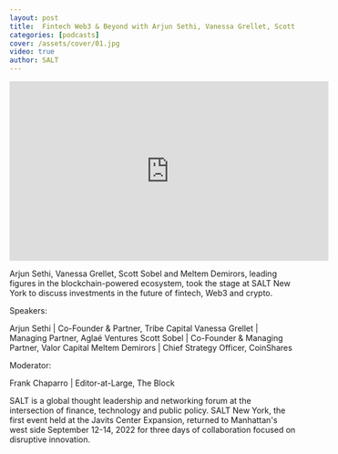 ```yaml
---
layout: post
title:  Fintech Web3 & Beyond with Arjun Sethi, Vanessa Grellet, Scott Sobel & Meltem Demirors | 𝗦𝗔𝗟𝗧𝗡𝗬
categories: [podcasts]
cover: /assets/cover/01.jpg
video: true
author: SALT
---
```


<iframe width="560" height="315" src="https://www.youtube.com/embed/WMOcux6Gp24?si=9kiyGUCGw6-SA9R6" title="YouTube video player" frameborder="0" allow="accelerometer; autoplay; clipboard-write; encrypted-media; gyroscope; picture-in-picture; web-share" allowfullscreen></iframe>

Arjun Sethi, Vanessa Grellet, Scott Sobel and Meltem Demirors, leading figures in the blockchain-powered ecosystem, took the stage at SALT New York to discuss investments in the future of fintech, Web3 and crypto. 

Speakers:

Arjun Sethi | Co-Founder & Partner, Tribe Capital
Vanessa Grellet | Managing Partner, Aglaé Ventures
Scott Sobel | Co-Founder & Managing Partner, Valor Capital
Meltem Demirors | Chief Strategy Officer, CoinShares

Moderator:

Frank Chaparro | Editor-at-Large, The Block

SALT is a global thought leadership and networking forum at the intersection of finance, technology and public policy. SALT New York, the first event held at the Javits Center Expansion, returned to Manhattan's west side September 12-14, 2022 for three days of collaboration focused on disruptive innovation.



